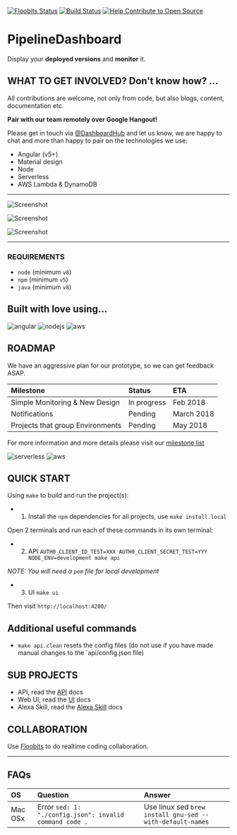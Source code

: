 [![Floobits Status](https://floobits.com/eddiejaoude/DashboardHub-PipelineDashboard.svg)](https://floobits.com/eddiejaoude/DashboardHub-PipelineDashboard/redirect)
[![Build Status](https://travis-ci.org/DashboardHub/PipelineDashboard.svg?branch=prototype-v0.8.0)](https://travis-ci.org/DashboardHub/PipelineDashboard)
[![Help Contribute to Open Source](https://www.codetriage.com/dashboardhub/pipelinedashboard/badges/users.svg)](https://www.codetriage.com/dashboardhub/pipelinedashboard)

# PipelineDashboard

Display your **deployed versions** and **monitor** it.

## WHAT TO GET INVOLVED? Don't know how? ...

All contributions are welcome, not only from code, but also blogs, content, documentation etc.

**Pair with our team remotely over Google Hangout!**

Please get in touch via [@DashboardHub](https://twitter.com/DashboardHub) and let us know, we are happy to chat and more than happy to pair on the technologies we use:

- Angular (v5+)
- Material design
- Node
- Serverless
- AWS Lambda & DynamoDB

---

![Screenshot](https://user-images.githubusercontent.com/624760/33978327-0ee1e370-e097-11e7-924c-670f76b562d3.png)

![Screenshot](https://user-images.githubusercontent.com/624760/34434721-ef3fb3fe-ec7f-11e7-8c53-73263fb75c97.png)

![Screenshot](https://user-images.githubusercontent.com/624760/33978333-160b9bf0-e097-11e7-8ef0-efeb9751f019.png)

---

### REQUIREMENTS

- `node` (minimum `v8`)
- `npm` (minimum `v5`)
- `java` (minimum `v8`)

## Built with love using...

![angular](https://user-images.githubusercontent.com/624760/34513230-1e2ba5be-f05f-11e7-8cbf-c1b93415f4e5.png)
![nodejs](https://user-images.githubusercontent.com/624760/34513224-17d6ff74-f05f-11e7-8080-18f09f63a3f4.png)
![aws](https://user-images.githubusercontent.com/624760/35319340-4cb8b7b8-00d7-11e8-95f6-83c815d9138c.jpg)

## ROADMAP

We have an aggressive plan for our prototype, so we can get feedback ASAP.

| Milestone | Status | ETA |
| :--- | :--- | :-- |
| Simple Monitoring & New Design | In progress | Feb 2018 | 
| Notifications | Pending | March 2018 | 
| Projects that group Environments | Pending | May 2018 | 

For more information and more details please visit our [milestone list](https://github.com/DashboardHub/PipelineDashboard/milestones)

![serverless](https://user-images.githubusercontent.com/624760/34513225-1b46a506-f05f-11e7-9fa3-a6b6bc740d1a.png)
![aws](https://user-images.githubusercontent.com/624760/35319340-4cb8b7b8-00d7-11e8-95f6-83c815d9138c.jpg)

## QUICK START

Using `make` to build and run the project(s):

- 1. Install the `npm` dependencies for all projects, use `make install.local`

Open 2 terminals and run each of these commands in its own terminal:

- 2. API `AUTH0_CLIENT_ID_TEST=XXX AUTH0_CLIENT_SECRET_TEST=YYY NODE_ENV=development make api`

*NOTE: You will need a `pem` file for local development*

- 3. UI `make ui`

Then visit `http://localhost:4200/`

## Additional useful commands

- `make api.clean` resets the config files (do not use if you have made manual changes to the `api/config.json file)

## SUB PROJECTS

* API, read the [API](api/README.md) docs 
* Web UI, read the [UI](web/README.md) docs 
* Alexa Skill, read the [Alexa Skill](alexa/README.md) docs 

## COLLABORATION

Use [Floobits](https://floobits.com/eddiejaoude/DashboardHub-PipelineDashboard) to do realtime coding collaboration.

---

## FAQs

| OS | Question | Answer |
| :--- | :--- | :--- |
| Mac OSx | Error `sed: 1: "./config.json": invalid command code .` | Use linux sed `brew install gnu-sed --with-default-names` |

